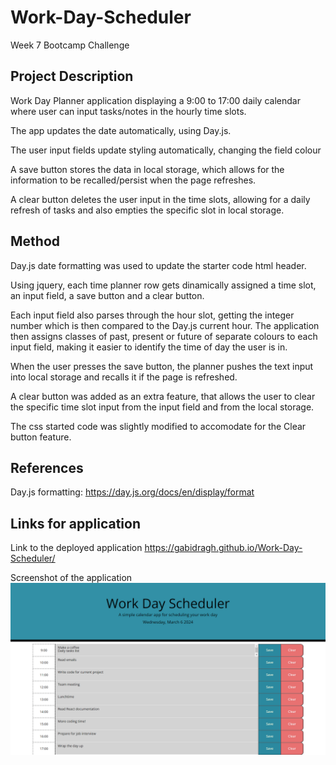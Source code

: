 # Work-Day-Scheduler
Week 7 Bootcamp Challenge

## Project Description

Work Day Planner application displaying a 9:00 to 17:00 daily calendar where user can input tasks/notes in the hourly time slots.

The app updates the date automatically, using Day.js.

The user input fields update styling automatically, changing the field colour 

A save button stores the data in local storage, which allows for the information to be recalled/persist when the page refreshes. 

A clear button deletes the user input in the time slots, allowing for a daily refresh of tasks and also empties the specific slot in local storage.

## Method

Day.js date formatting was used to update the starter code html header.

Using jquery, each time planner row gets dinamically assigned a time slot, an input field, a save button and a clear button.

Each input field also parses through the hour slot, getting the integer number which is then compared to the Day.js current hour. The application then assigns classes of past, present or future of separate colours to each input field, making it easier to identify the time of day the user is in. 

When the user presses the save button, the planner pushes the text input into local storage and recalls it if the page is refreshed.

A clear button was added as an extra feature, that allows the user to clear the specific time slot input from the input field and from the local storage. 

The css started code was slightly modified to accomodate for the Clear button feature. 

## References

Day.js formatting: https://day.js.org/docs/en/display/format

## Links for application

Link to the deployed application https://gabidragh.github.io/Work-Day-Scheduler/

Screenshot of the application ![Application Screenshot](screencapture-127-0-0-1-5501-Work-Day-Scheduler-index-html-2024-03-07-00_05_57.png?raw=true "Application Screenshot")






